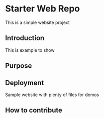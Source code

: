 # Starter Web Repo

This is a simple website project

## Introduction

This is example to show

## Purpose

## Deployment 

Sample website with plenty of files for demos

## How to contribute